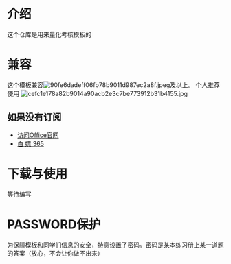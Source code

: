 # 介绍
这个仓库是用来量化考核模板的

# 兼容
这个模板兼容![](https://images.gitee.com/uploads/images/2021/0514/231910_98b2bb57_9090532.jpeg "90fe6dadeff06fb78b9011d987ec2a8f.jpeg")及以上。
个人推荐使用 ![](https://images.gitee.com/uploads/images/2021/0514/232045_259793ff_9090532.jpeg "cefc1e178a82b9014a90acb2e3c7be773912b31b4155.jpg")

## 如果没有订阅
- [访问Office官网](https://www.office.com)
- [白 嫖 365](https://qyi.io/archives/687.html/)

# 下载与使用
等待编写

# PASSWORD保护
为保障模板和同学们信息的安全，特意设置了密码。密码是某本练习册上某一道题的答案（放心，不会让你做不出来）